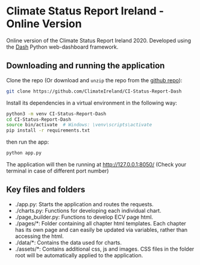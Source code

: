 Climate Status Report Ireland - Online Version
=========================================================
Online version of the Climate Status Report Ireland 2020. Developed using the [Dash](https://dash.plotly.com/) Python web-dashboard framework.


## Downloading and running the application

Clone the repo (Or download and `unzip` the repo from the [github repo](https://github.com/ClimateIreland/CI-Status-Report-Dash)):
```bash
git clone https://github.com/ClimateIreland/CI-Status-Report-Dash
```

Install its dependencies in a virtual environment in the following way:

```bash
python3 -m venv CI-Status-Report-Dash
cd CI-Status-Report-Dash
source bin/activate  # Windows: \venv\scripts\activate
pip install -r requirements.txt
```

then run the app:
```bash
python app.py
```

The application will then be running at http://127.0.0.1:8050/ (Check your terminal in case of different port number)

## Key files and folders

- ./app.py: Starts the application and routes the requests.
- ./charts.py: Functions for developing each individual chart.
- ./page_builder.py: Functions to develop ECV page html.
- ./pages/*: Folder containing all chapter html templates. Each chapter has its own page and can easily be updated via variables, rather than accessing the html.
- ./data/*: Contains the data used for charts.
- ./assets/*: Contains additional css, js and images. CSS files in the folder root will be automatically applied to the application.
